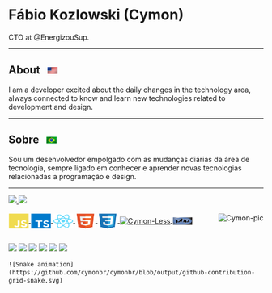 # Fábio Kozlowski (Cymon)

<p>CTO at @EnergizouSup.</p>

<hr>

<h2>
    About&nbsp;&nbsp;&nbsp;<img src="./images/united-states.gif" width="20" alt="English">
</h2>

I am a developer excited about the daily changes in the technology area, always connected to know and learn new technologies related to development and design.

<hr>

<h2>
    Sobre&nbsp;&nbsp;&nbsp;<img src="./images/brazil.gif" width="20" alt="Português">
</h2>

Sou um desenvolvedor empolgado com as mudanças diárias da área de tecnologia, sempre ligado em conhecer e aprender novas tecnologias relacionadas a programação e design.

<hr>

<div>
	<a href="https://github.com/cymonbr">
	<img height="180em" src="https://github-readme-stats.vercel.app/api?username=cymonbr&show_icons=true&theme=dracula&include_all_commits=true&count_private=true"/>
	<img height="180em" src="https://github-readme-stats.vercel.app/api/top-langs/?username=cymonbr&layout=compact&langs_count=7&theme=dracula"/>
</div>

<div style="display: inline_block"><br>
	<img align="center" alt="Cymon-Js" height="30" width="40" src="https://raw.githubusercontent.com/devicons/devicon/master/icons/javascript/javascript-plain.svg">
	<img align="center" alt="Cymon-Ts" height="30" width="40" src="https://raw.githubusercontent.com/devicons/devicon/master/icons/typescript/typescript-plain.svg">
	<img align="center" alt="Cymon-React" height="30" width="40" src="https://raw.githubusercontent.com/devicons/devicon/master/icons/react/react-original.svg">
	<img align="center" alt="Cymon-HTML" height="30" width="40" src="https://raw.githubusercontent.com/devicons/devicon/master/icons/html5/html5-original.svg">
	<img align="center" alt="Cymon-CSS" height="30" width="40" src="https://raw.githubusercontent.com/devicons/devicon/master/icons/css3/css3-original.svg">
	<img align="center" alt="Cymon-Less" height="30" width="40" src="https://cdn.jsdelivr.net/gh/devicons/devicon/icons/less/less-plain-wordmark.svg">
	<img align="center" alt="Cymon-PHP" height="30" width="40" src="https://raw.githubusercontent.com/devicons/devicon/master/icons/php/php-original.svg">
	<img align="right" alt="Cymon-pic" src="https://cdn.discordapp.com/attachments/837128468118503456/882995509969686599/Final_small.gif">
</div>

##

<div>
	<a href="mailto:fabio@studiowoz.com.br"><img src="https://img.shields.io/badge/-Gmail-%23333?style=for-the-badge&logo=gmail&logoColor=white" target="_blank"></a>
	<a href="https://linkedin.com/in/fabio-kozlowski/" target="_blank"><img src="https://img.shields.io/badge/-LinkedIn-%230077B5?style=for-the-badge&logo=linkedin&logoColor=white" target="_blank"></a>
	<a href="https://instagram.com/cymonbr" target="_blank"><img src="https://img.shields.io/badge/-Instagram-%23E4405F?style=for-the-badge&logo=instagram&logoColor=white" target="_blank"></a>
	<a href="https://twitter.com/cymonbr" target="_blank"><img src="https://img.shields.io/badge/Twitter-1D9BF0?style=for-the-badge&logo=twitter&logoColor=white" target="_blank"></a>
	<a href="https://twitch.tv/cymonbr" target="_blank"><img src="https://img.shields.io/badge/Twitch-9146FF?style=for-the-badge&logo=twitch&logoColor=white" target="_blank"></a>
	<a href="https://discord.gg/gybZsnEjnp" target="_blank"><img src="https://img.shields.io/badge/Discord-7289DA?style=for-the-badge&logo=discord&logoColor=white" target="_blank"></a>
	
	![Snake animation](https://github.com/cymonbr/cymonbr/blob/output/github-contribution-grid-snake.svg)
</div>
